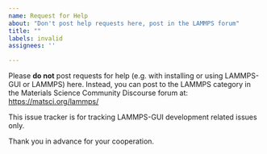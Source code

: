 ```yaml
---
name: Request for Help
about: "Don't post help requests here, post in the LAMMPS forum"
title: ""
labels: invalid
assignees: ''

---
```


Please **do not** post requests for help (e.g. with installing or using LAMMPS-GUI or LAMMPS) here.
Instead, you can post to the LAMMPS category in the Materials Science Community
Discourse forum at: https://matsci.org/lammps/

This issue tracker is for tracking LAMMPS-GUI development related issues only.

Thank you in advance for your cooperation.
